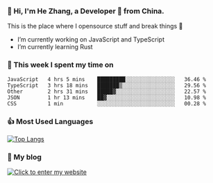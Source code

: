 ### 👋 Hi, I'm He Zhang, a Developer 🚀 from China.

This is the place where I opensource stuff and break things :rofl:

- I’m currently working on JavaScript and TypeScript
- I’m currently learning Rust

### 💪 This week I spent my time on 
<!--START_SECTION:waka-->

```text
JavaScript   4 hrs 5 mins    █████████░░░░░░░░░░░░░░░░   36.46 %
TypeScript   3 hrs 18 mins   ███████▒░░░░░░░░░░░░░░░░░   29.56 %
Other        2 hrs 31 mins   █████▓░░░░░░░░░░░░░░░░░░░   22.57 %
JSON         1 hr 13 mins    ██▓░░░░░░░░░░░░░░░░░░░░░░   10.98 %
CSS          1 min           ░░░░░░░░░░░░░░░░░░░░░░░░░   00.28 %
```

<!--END_SECTION:waka-->

### 👍 Most Used Languages
[![Top Langs](https://github-readme-stats.vercel.app/api/top-langs/?username=zhanghecool&layout=compact)](https://zhanghe.cool)

### 🌈 My blog 
[![Click to enter my website](https://cdn.jsdelivr.net/gh/zhanghecool/assets/images/gif/zhanghecools.gif)](https://zhanghe.cool)
